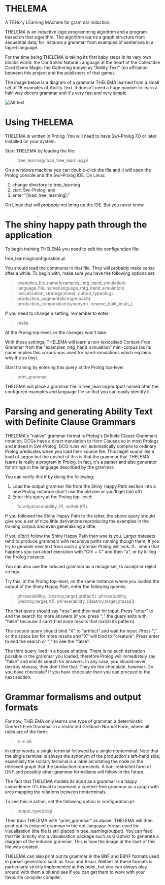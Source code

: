 # THELEMA
A TEHory LEarning MAchine for grammar induction. 

THELEMA is an inductive logic programming algorithm and a program based on that
algorithm. The algorithm learns a graph structure from sequential data, for
instance a grammar from examples of sentences in a tagret language. 

For the time being THELEMA is taking its first baby steps in its very own blocks
world: the Controlled Natural Language at the heart of the Collectible Card Game
Magic: the Gathering known as "Ability Text" (no affiliation between this
project and the publishers of that game). 

The image below is a diagram of a grammar THELEMA learned from a small set of 18
examples of Ability Text. It doesn't need a huge number to learn a half-way decent grammar and
it's very fast and very simple. 

![Alt text](/../images/readme_image_files/destroy_short_lexicalised_rgnf.png?raw=true "Lexicalised Restricted-Greibach Normal Form")

Using THELEMA
=============

THELEMA is written in Prolog. You will need to have Swi-Prolog 7.0 or later
installed on your system. 

Start THELEMA by loading the file: 

> tree\_learning/load\_tree\_learning.pl

On a windows machine you can double-click the file and it will open the Prolog
console and the Swi-Prolog IDE. On Linux: 

1. change directory to tree\_learning
2. start Swi-Prolog,  and 
3. enter "[load\_tree\_learning]."

On Linux that will *probably* not bring up the IDE. But you never know. 

The shiny happy path through the application
============================================

To begin training THELEMA you need to edit the configuration file: 

tree\_learning/configuration.pl

You should read the comments in that file. They will probably make sense after a
while. To begin with, make sure you have the following options set: 

>examples\_file\_name(examples\_mtg\_hand\_simulation).
>language\_file\_name(language\_mtg\_hand\_simulation).
>lexicalisation\_strategy(none).
>output\_type(dcg).
>production\_augmentation(greibach).
>production\_composition(synonym).
>rename\_built\_ins(n\_).

If you need to change a setting, remember to enter: 

> make. 

At the Prolog top-level, or the changes won't take. 

With these settings, THELEMA will learn a non-lexicalised Context-Free Grammar
from the "examples\_mtg\_hand\_simulation" mini-corpus (as its name implies this
corpus was used for hand-simulations which explains why it's so tiny).

Start training by entering this query at the Prolog top-level: 

> print\_grammar.

THELEMA will place a grammar file in tree\_learning/output/ named after the
configured examples and language file so that you can easily identify it.  

Parsing and generating Ability Text with Definite Clause Grammars
=================================================================

THELEMA's "native" grammar format is Prolog's Definite Clause Grammars notation.
DCGs have a direct translation to Horn Clauses so in most Prologs and indeed in
Swi-Prolog, DCG rules will automatically compile to ordinary Prolog predicates
when you load their source file. This might sound like a load of jargon but the
upshot of this is that the grammar that THELEMA learns is really a program in
Prolog. In fact, it's a parser and also generator for strings in the language
described by the grammar. 

You can verify this if by doing the following: 

1. Load the output grammar file from the Shiny Happy Path section into a new
Prolog instance (don't use the old one or you'll get told off)
2. Enter this query at the Prolog top-level: 
   
> forall(phrase(ability, P), writeln(P)).

If you followed the Shiny Happy Path to the letter, the above query should give
you a set of nice little derivations reproducing the examples in the training
corpus and even generalising a little. 

If you *didn't* follow the Shiny Happy Path then woe is you. Larger datasets
tend to produce grammars with recursive paths running though them. If you try to
geneate new text from such a grammar Prolog will lock. If... when that happens
you can abort execution with "Ctrl + C" and then "a", or by killing the Prolog
instance. 

You can also use the induced grammar as a recogniser, to accept or reject
strings. 

Try this; at the Prolog top-level, on the same instance where you loaded the
output of the Shiny Happy Path, enter the following queries: 

> phrase(ability, [destroy,target,artifact]).
> phrase(ability, [destroy,target,X]).
> phrase(ability, [destroy,target,stassa]). 

The first query should say "true" and then wait for input. Press "enter" to end
the search for more answers (if you press ";" the query exits with "false"
because it can't find more results that match its pattern). 

The second query should bind "X" to "artifact" and wait for input. Press ";" or
the space bar for more results and "X" will bind to "creature". Press enter to
end the search or ";" to see the "false". 

The third query lived in a house of stone. There is no such derivation possible
in the grammar you loaded, therefore Prolog will immediately say "false" and
end its search for answers. In any case, you should never destroy stassas, they
don't like that. They do like chocolate, however. Do you have chocolate? If you
have chocolate then you can proceed to the next section.

Grammar formalisms and output formats
=====================================

For now, THELEMA only learns one type of grammar, a determinstic Context-Free
Grammar in a restricted Greibach Normal Form, where all rules are of the form: 

> a → aA

In other words, a single terminal followed by a single nonterminal. Note that
the single terminal is always the synonym of the production's left-hand side;
essentially the solitary terminal is a label annotating the node on the
retrieved graph that the production represents. A non-restricted form of GNF and
possibly other grammar formalisms will follow in the future. 

The fact that THELEMA models its input as a grammar is a happy coincidence. It's
trivial to represent a context-free grammar as a graph with arcs mapping the
relations between nonterminals. 

To see this in action, set the following option in configuration.pl:

> output\_type(dcg).

Then train THELEMA with "print\_grammar" as above. THELEMA will then print out
its induced grammar in the dot-language format used for visualisation (the file
is still placed in tree\_learning/output). You can feed that file directly into
a visualisation package such as Graphviz to generate a diagram of the induced
grammar. This is how the image at the start of this file was created. 

THELEMA can also print out its grammar in the BNF and EBNF formats used in
parser generators such as Yacc and Bison. Neither of these formats is
particularly strictly implemented at this point, but you can always play around
with them a bit and see if you can get them to work with your favourite compiler
compiler. 
